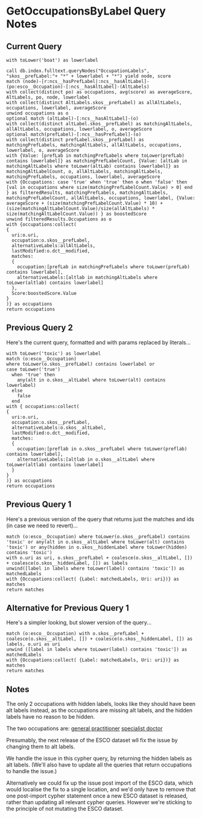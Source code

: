 
# GetOccupationsByLabel Query Notes

## Current Query

```
with toLower('boat') as lowerlabel
  
call db.index.fulltext.queryNodes("OccupationLabels", "skos__prefLabel:"+ "*" + lowerlabel + "*") yield node, score
match (node)-[r:ncs__hasPrefLabel|:ncs__hasAltLabel]-(po:esco__Occupation)-[:ncs__hasAltLabel]-(AltLabels)
with collect(distinct po) as occupations, avg(score) as averageScore, AltLabels, po, node, lowerlabel
with collect(distinct AltLabels.skos__prefLabel) as allAltLabels, occupations, lowerlabel, averageScore
unwind occupations as o
optional match (altLabel)-[:ncs__hasAltLabel]-(o)
with collect(distinct altLabel.skos__prefLabel) as matchingAltLabels, allAltLabels, occupations, lowerlabel, o, averageScore
optional match(prefLabel)-[:ncs__hasPrefLabel]-(o)
with collect(distinct prefLabel.skos__prefLabel) as matchingPrefLabels, matchingAltLabels, allAltLabels, occupations, lowerlabel, o, averageScore
with {Value: [prefLab in matchingPrefLabels where toLower(prefLab) contains lowerlabel]} as matchingPrefLabelCount, {Value: [altLab in matchingAltLabels where toLower(altLab) contains lowerlabel]} as matchingAltLabelCount, o, allAltLabels, matchingAltLabels, matchingPrefLabels, occupations, lowerlabel, averageScore
with {Occupations: case 'true' when 'true' then o when 'false' then [val in occupations where size(matchingPrefLabelCount.Value) > 0] end } as filteredResults, matchingPrefLabels, matchingAltLabels, matchingPrefLabelCount, allAltLabels, occupations, lowerlabel, {Value: averageScore + (size(matchingPrefLabelCount.Value) * 10) + (size(matchingAltLabelCount.Value)/size(allAltLabels) * size(matchingAltLabelCount.Value)) } as boostedScore
unwind filteredResults.Occupations as o
with {occupations:collect(
{
  uri:o.uri,
  occupation:o.skos__prefLabel,
  alternativeLabels:allAltLabels,
  lastModified:o.dct__modified,
  matches:
  {
    occupation:[prefLab in matchingPrefLabels where toLower(prefLab) contains lowerlabel],
    alternativeLabels:[altlab in matchingAltLabels where toLower(altlab) contains lowerlabel]
  },
  Score:boostedScore.Value
}
)} as occupations
return occupations
```

## Previous Query 2

Here's the current query, formatted and with params replaced by literals...

```
with toLower('toxic') as lowerlabel
match (o:esco__Occupation)
where toLower(o.skos__prefLabel) contains lowerlabel or 
case toLower('true')
  when 'true' then
    any(alt in o.skos__altLabel where toLower(alt) contains lowerlabel)
  else
    false
  end
with { occupations:collect(
{
  uri:o.uri,
  occupation:o.skos__prefLabel,
  alternativeLabels:o.skos__altLabel,
  lastModified:o.dct__modified,
  matches:
  {
    occupation:[preflab in o.skos__prefLabel where toLower(preflab) contains lowerlabel],
    alternativeLabels:[altlab in o.skos__altLabel where toLower(altlab) contains lowerlabel]
  }
}
)} as occupations 
return occupations
```

## Previous Query 1

Here's a previous version of the query that returns just the matches and ids (in case we need to revert)...

```
match (o:esco__Occupation) where toLower(o.skos__prefLabel) contains 'toxic' or any(alt in o.skos__altLabel where toLower(alt) contains 'toxic') or any(hidden in o.skos__hiddenLabel where toLower(hidden) contains 'toxic')
with o.uri as uri, o.skos__prefLabel + coalesce(o.skos__altLabel, []) + coalesce(o.skos__hiddenLabel, []) as labels
unwind([label in labels where toLower(label) contains 'toxic']) as matchedLabels
with {Occupations:collect( {Label: matchedLabels, Uri: uri})} as matches
return matches
```

## Alternative for Previous Query 1

Here's a simpler looking, but slower version of the query...

```
match (o:esco__Occupation) with o.skos__prefLabel + coalesce(o.skos__altLabel, []) + coalesce(o.skos__hiddenLabel, []) as labels, o.uri as uri
unwind ([label in labels where toLower(label) contains 'toxic']) as matchedLabels
with {Occupations:collect( {Label: matchedLabels, Uri: uri})} as matches
return matches
```

## Notes

The only 2 occupations with hidden labels, looks like they should have been alt labels instead, as the occupations are missing alt labels, and the hidden labels have no reason to be hidden.

The two occupations are:
[general practitioner](https://ec.europa.eu/esco/portal/occupation?uri=http%3A%2F%2Fdata.europa.eu%2Fesco%2Foccupation%2F9b889f07-c39c-464d-b9d9-b2daa650f9ac&conceptLanguage=en&full=true#&uri=http://data.europa.eu/esco/occupation/9b889f07-c39c-464d-b9d9-b2daa650f9ac)
[specialist doctor](https://ec.europa.eu/esco/portal/occupation?uri=http%3A%2F%2Fdata.europa.eu%2Fesco%2Foccupation%2F9b889f07-c39c-464d-b9d9-b2daa650f9ac&conceptLanguage=en&full=true#&uri=http://data.europa.eu/esco/occupation/9b889f07-c39c-464d-b9d9-b2daa650f9ac)

Presumably, the next release of the ESCO dataset wll fix the issue by changing them to alt labels.

We handle the issue in this cypher query, by returning the hidden labels as alt labels. (We'll also have to update all the queries that return occupations to handle the issue.)

Alternatively we could fix up the issue post import of the ESCO data, which would localise the fix to a single location, and we'd only have to remove that one post-import cypher statement once a new ESCO dataset is released, rather than updating all relevant cypher queries. However we're sticking to the principle of not mutating the ESCO dataset.
